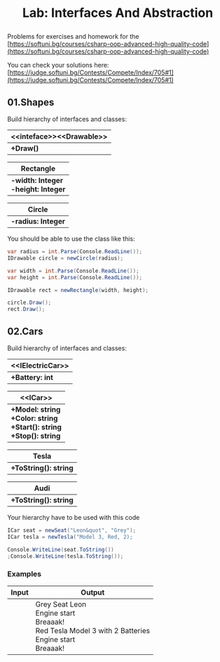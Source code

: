 # <p align="center"> Lab: Interfaces And Abstraction </p>

Problems for exercises and homework for the [https://softuni.bg/courses/csharp-oop-advanced-high-quality-code](https://softuni.bg/courses/csharp-oop-advanced-high-quality-code)

You can check your solutions here: [https://judge.softuni.bg/Contests/Compete/Index/705#1](https://judge.softuni.bg/Contests/Compete/Index/705#1)

## 01.Shapes

Build hierarchy of interfaces and classes:

| &lt;&lt;inteface&gt;&gt;&lt;&lt;Drawable&gt;&gt; |
| --- |
| **+Draw()** |

| Rectangle |
| --- |
| **-width: Integer**  <br/> **-height: Integer** |

| **Circle** |
| --- |
| **-radius: Integer** |

You should be able to use the class like this:

``` csharp
var radius = int.Parse(Console.ReadLine());
IDrawable circle = newCircle(radius);

var width = int.Parse(Console.ReadLine());
var height = int.Parse(Console.ReadLine());

IDrawable rect = newRectangle(width, height); 

circle.Draw();
rect.Draw(); 
```
## 02.Cars

Build hierarchy of interfaces and classes:

| &lt;&lt;IElectricCar&gt;&gt; |
| --- |
| **+Battery: int** |

| &lt;&lt;ICar&gt;&gt; |
| --- |
| **+Model:  string** <br/>  **+Color:  string** <br/> **+Start(): string** <br/> **+Stop(): string** |



| Tesla |
| --- |
| **+ToString(): string** |

| Audi |
| --- |
| **+ToString(): string** |

Your hierarchy have to be used with this code

```csharp
ICar seat = newSeat("Leon&quot", "Grey");
ICar tesla = newTesla("Model 3, Red, 2);

Console.WriteLine(seat.ToString())
;Console.WriteLine(tesla.ToString()); 
```
### Examples

| **Input** | **Output** |
| --- | --- |
|   | Grey Seat Leon <br/> Engine start <br/> Breaaak! <br/> Red Tesla Model 3 with 2 Batteries <br/> Engine start <br/> Breaaak! |
